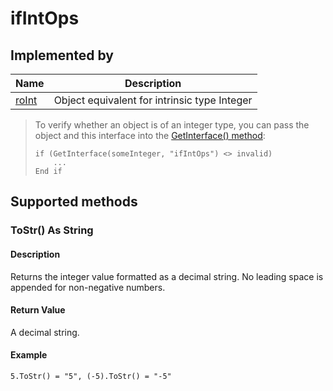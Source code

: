 ifIntOps
========

Implemented by
--------------

| Name | Description |
| --- | --- |
| [roInt](/docs/references/brightscript/components/roint.md "roInt") | Object equivalent for intrinsic type Integer |

> To verify whether an object is of an integer type, you can pass the object and this interface into the [GetInterface() method](/docs/references/brightscript/language/global-utility-functions.md#getinterfaceobject-as-object-ifname-as-string-as-interface):
> 
>     if (GetInterface(someInteger, "ifIntOps") <> invalid)
>         ...
>     End if
>     

Supported methods
-----------------

### ToStr() As String

#### Description

Returns the integer value formatted as a decimal string. No leading space is appended for non-negative numbers.

#### Return Value

A decimal string.

#### Example

`5.ToStr() = "5", (-5).ToStr() = "-5"`